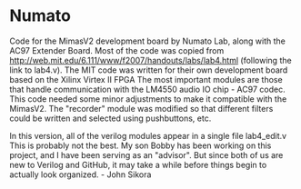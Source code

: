 # Numato
Code for the MimasV2 development board by Numato Lab, along with the AC97 Extender Board. Most of the code was copied from
http://web.mit.edu/6.111/www/f2007/handouts/labs/lab4.html (following the link to lab4.v).
The MIT code was written for their own development board based on the Xilinx Virtex II FPGA
The most important modules are those that handle communication with the LM4550 audio IO chip - AC97 codec.
This code needed some minor adjustments to make it compatible with the MimasV2.
The "recorder" module was modified so that different filters could be written and selected using pushbuttons, etc.

In this version, all of the verilog modules appear in a single file lab4_edit.v
This is probably not the best.
My son Bobby has been working on this project, and I have been serving as an "advisor". But since both of us are new 
to Verilog and GitHub, it may take a while before things begin to actually look organized.  - John Sikora
